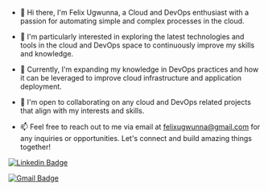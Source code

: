 - 👋 Hi there, I'm Felix Ugwunna, a Cloud and DevOps enthusiast with a passion for automating simple and complex processes in the cloud.

- 👀 I'm particularly interested in exploring the latest technologies and tools in the cloud and DevOps space to continuously improve my skills and knowledge.

- 🌱 Currently, I'm expanding my knowledge in DevOps practices and how it can be leveraged to improve cloud infrastructure and application deployment.

- 💞️ I'm open to collaborating on any cloud and DevOps related projects that align with my interests and skills.

- 📫 Feel free to reach out to me via email at felixugwunna@gmail.com for any inquiries or opportunities. Let's connect and build amazing things together!

[![Linkedin Badge](https://img.shields.io/badge/-felix-blue?style=flat-square&logo=Linkedin&logoColor=white&link=https://www.linkedin.com/in/felix-ugwunna-a0167b12b/)](https://www.linkedin.com/in/felix-ugwunna-a0167b12b/)

[![Gmail Badge](https://img.shields.io/badge/-felixugwunna@gmail.com-c14438?style=flat-square&logo=Gmail&logoColor=white&link=mailto:felixugwunna@gmail.com)](mailto:felixugwunna@gmail.com)

<!---
phelyx/phelyx is a ✨ special ✨ repository because its `README.md` (this file) appears on your GitHub profile.
You can click the Preview link to take a look at your changes.
--->
